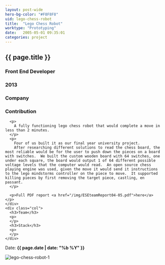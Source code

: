 ```yaml
---
layout: post-wide
hero-bg-color: "#F8F8F8"
uid: lego-chess-robot
title:  "Lego Chess Robot"
worktype: "Prototyping"
date:   2005-05-01 09:35:01
categories: project
---
```


<div class="project-description">
  <div class="row clearfix">
    <div class="col">
      <h2 class="project-title">{{ page.title }}</h2>
      <h3>Front End Developer</h3>
      <h3>2013</h3>
    </div>
    <div class="col">
      <h3>
        Company
      </h3>
      <p>
      </p>
    </div>
    <div class="col">
      <h3>Contribution</h3>

      <p>
        A fully functioning lego chess robot that would complete a move in less than 2 minutes.
      </p>
      <p>
        Four of us built it as our final year university project.
        After researching different solutions to read the chess board, the most reliable would be for the user to push down the pieces on a board with switches.  We built the custom wooden board with 64 switches, one under each square, the board would output 1 of 64 different possible voltage levels that the computer would read.  An open source chess playing engine was used, given the move it would send it instructions to the lego mindstorms controller on the piece to move.  It supported killing pieces by first removing the target piece, castling, en passant.
      </p>

      <p>Full PDF report <a href="/img/ESEteamReport04-05.pdf">here</a></p>
    </div>
    <div class="col">
      <h3>Team</h3>
      <p>
      </p>
      <h3>Stack</h3>
      <p>
      </p>
    </div>
  </div>
</div>


<p class="meta">Date: <strong>{{ page.date | date: "%b %Y" }}</strong></p>

<div class="showcase">
	<img src="/img/lego-chess-robot/lego-chess-robot1.jpg" alt="lego-chess-robot-1">
</div>